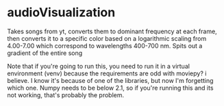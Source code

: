 # audioVisualization
Takes songs from yt, converts them to dominant frequency at each frame, then converts it to a specific color based on a logarithmic scaling from 4.00-7.00 which correspond to wavelengths 400-700 nm. Spits out a gradient of the entire song

Note that if you're going to run this, you need to run it in a virtual environment (venv) because the requirements are odd with moviepy? i believe. I know it's because of one of the libraries, but now I'm forgetting which one. Numpy needs to be below 2.1, so if you're running this and its not working, that's probably the problem.